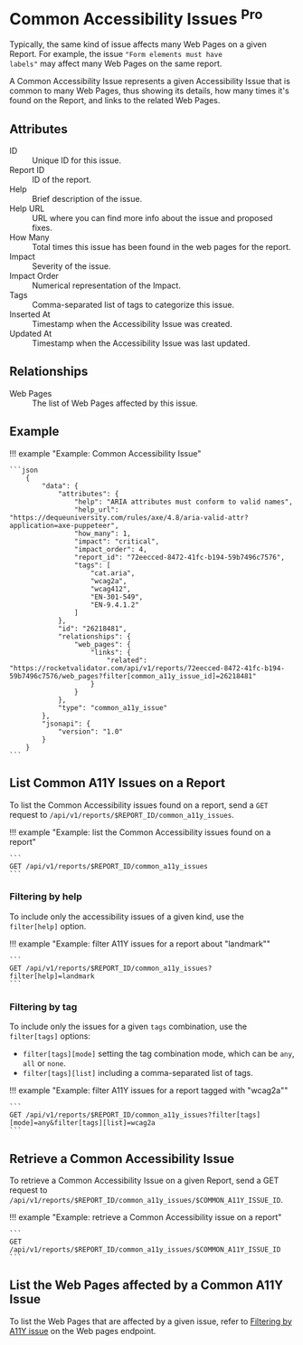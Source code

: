 # Common Accessibility Issues <sup class="badge-pro">Pro</sup>

Typically, the same kind of issue affects many Web Pages on a given Report. For example, the issue <code>"Form elements must have labels"</code> may affect many Web Pages on the same report.

A Common Accessibility Issue represents a given Accessibility Issue that is common to many Web Pages, thus showing its details, how many times it's found on the Report, and links to the related Web Pages.

## Attributes

<dl>
  <dt>ID</dt>
  <dd>Unique ID for this issue.</dd>

  <dt>Report ID</dt>
  <dd>ID of the report.</dd>

  <dt>Help</dt>
  <dd>Brief description of the issue.</dd>

  <dt>Help URL</dt>
  <dd>URL where you can find more info about the issue and proposed fixes.</dd>

  <dt>How Many</dt>
  <dd>Total times this issue has been found in the web pages for the report.</dd>

  <dt>Impact</dt>
  <dd>Severity of the issue.</dd>

  <dt>Impact Order</dt>
  <dd>Numerical representation of the Impact.</dd>

  <dt>Tags</dt>
  <dd>Comma-separated list of tags to categorize this issue.</dd>

  <dt>Inserted At</dt>
  <dd>Timestamp when the Accessibility Issue was created.</dd>

  <dt>Updated At</dt>
  <dd>Timestamp when the Accessibility Issue was last updated.</dd>  
</dl>

## Relationships

<dl>
  <dt>Web Pages</dt>
  <dd>The list of Web Pages affected by this issue.</dd>
</dl>

## Example

!!! example "Example: Common Accessibility Issue"

    ```json
		{
			"data": {
				"attributes": {
					"help": "ARIA attributes must conform to valid names",
					"help_url": "https://dequeuniversity.com/rules/axe/4.8/aria-valid-attr?application=axe-puppeteer",
					"how_many": 1,
					"impact": "critical",
					"impact_order": 4,
					"report_id": "72eecced-8472-41fc-b194-59b7496c7576",
					"tags": [
						"cat.aria",
						"wcag2a",
						"wcag412",
						"EN-301-549",
						"EN-9.4.1.2"
					]
				},
				"id": "26218481",
				"relationships": {
					"web_pages": {
						"links": {
							"related": "https://rocketvalidator.com/api/v1/reports/72eecced-8472-41fc-b194-59b7496c7576/web_pages?filter[common_a11y_issue_id]=26218481"
						}
					}
				},
				"type": "common_a11y_issue"
			},
			"jsonapi": {
				"version": "1.0"
			}
		}
    ```

## List Common A11Y Issues on a Report

To list the Common Accessibility issues found on a report, send a `GET` request to `/api/v1/reports/$REPORT_ID/common_a11y_issues`.

!!! example "Example: list the Common Accessibility issues found on a report"

	```
	GET /api/v1/reports/$REPORT_ID/common_a11y_issues
	```

### Filtering by help

To include only the accessibility issues of a given kind, use the `filter[help]` option.

!!! example "Example: filter A11Y issues for a report about "landmark""

    ```
    GET /api/v1/reports/$REPORT_ID/common_a11y_issues?filter[help]=landmark
    ```

### Filtering by tag

To include only the issues for a given `tags` combination, use the `filter[tags]` options:

* `filter[tags][mode]` setting the tag combination mode, which can be `any`, `all` or `none`.
* `filter[tags][list]` including a comma-separated list of tags.

!!! example "Example: filter A11Y issues for a report tagged with "wcag2a""

    ```
    GET /api/v1/reports/$REPORT_ID/common_a11y_issues?filter[tags][mode]=any&filter[tags][list]=wcag2a
    ```

## Retrieve a Common Accessibility Issue

To retrieve a Common Accessibility Issue on a given Report, send a GET request to `/api/v1/reports/$REPORT_ID/common_a11y_issues/$COMMON_A11Y_ISSUE_ID`.

!!! example "Example: retrieve a Common Accessibility issue on a report"

	```
	GET /api/v1/reports/$REPORT_ID/common_a11y_issues/$COMMON_A11Y_ISSUE_ID
	```

## List the Web Pages affected by a Common A11Y Issue

To list the Web Pages that are affected by a given issue, refer to <a href="/api/web_pages/#filtering-by-a11y-issue">Filtering by A11Y issue</a> on the Web pages endpoint.